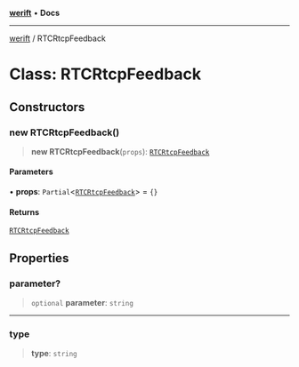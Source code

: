 [**werift**](../README.md) • **Docs**

***

[werift](../globals.md) / RTCRtcpFeedback

# Class: RTCRtcpFeedback

## Constructors

### new RTCRtcpFeedback()

> **new RTCRtcpFeedback**(`props`): [`RTCRtcpFeedback`](RTCRtcpFeedback.md)

#### Parameters

• **props**: `Partial`\<[`RTCRtcpFeedback`](RTCRtcpFeedback.md)\> = `{}`

#### Returns

[`RTCRtcpFeedback`](RTCRtcpFeedback.md)

## Properties

### parameter?

> `optional` **parameter**: `string`

***

### type

> **type**: `string`
